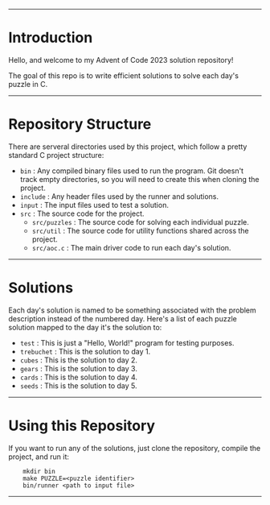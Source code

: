 
***

# Introduction

Hello, and welcome to my Advent of Code 2023 solution repository!

The goal of this repo is to write efficient solutions to solve
each day's puzzle in C.

***

# Repository Structure

There are serveral directories used by this project,
which follow a pretty standard C project structure:
- `bin` : Any compiled binary files used to run the program. Git doesn't track empty directories,
 so you will need to create this when cloning the project.
- `include` : Any header files used by the runner and solutions.
- `input` : The input files used to test a solution.
- `src` : The source code for the project.
    - `src/puzzles` : The source code for solving each individual puzzle.
    - `src/util` : The source code for utility functions shared across the project. 
    - `src/aoc.c` : The main driver code to run each day's solution.

***

# Solutions

Each day's solution is named to be something associated with the problem 
description instead of the numbered day. Here's a list of each puzzle solution
mapped to the day it's the solution to:
- `test` : This is just a "Hello, World!" program for testing purposes.
- `trebuchet` : This is the solution to day 1.
- `cubes` : This is the solution to day 2.
- `gears` : This is the solution to day 3.
- `cards` : This is the solution to day 4.
- `seeds` : This is the solution to day 5.

***

# Using this Repository

If you want to run any of the solutions, just clone the repository,
compile the project, and run it:
```
    mkdir bin  
    make PUZZLE=<puzzle identifier>
    bin/runner <path to input file>  
```
***
